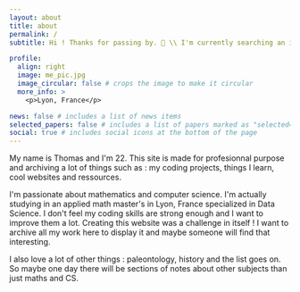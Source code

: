 ```yaml
---
layout: about
title: about
permalink: /
subtitle: Hi ! Thanks for passing by. 👋 \\ I'm currently searching an internship in Data Science in Marseille, Aix-en-Provence, feel free to reach me. :)

profile:
  align: right
  image: me_pic.jpg
  image_circular: false # crops the image to make it circular
  more_info: >
    <p>Lyon, France</p>

news: false # includes a list of news items
selected_papers: false # includes a list of papers marked as "selected={true}"
social: true # includes social icons at the bottom of the page
---
```


My name is Thomas and I'm 22. This site is made for profesionnal purpose and archiving a lot of things such as : my coding projects, things I learn, cool websites and ressources. 

I'm passionate about mathematics and computer science. I'm actually studying in an applied math master's in Lyon, France specialized in Data Science. I don't feel my coding skills are strong enough and I want to improve them a lot. Creating this website was a challenge in itself ! I want to archive all my work here to display it and maybe someone will find that interesting. 

I also love a lot of other things : paleontology, history and the list goes on. So maybe one day there will be sections of notes about other subjects than just maths and CS. 